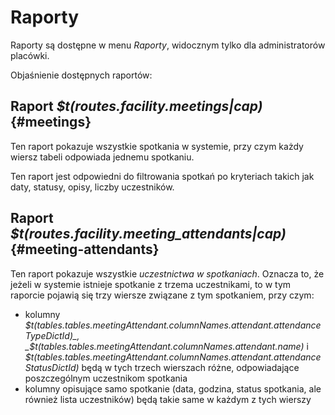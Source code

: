 # Raporty

Raporty są dostępne w menu _Raporty_, widocznym tylko dla administratorów placówki.

Objaśnienie dostępnych raportów:

## Raport _$t(routes.facility.meetings|cap)_ {#meetings}

Ten raport pokazuje wszystkie spotkania w systemie, przy czym każdy wiersz tabeli odpowiada jednemu spotkaniu.

Ten raport jest odpowiedni do filtrowania spotkań po kryteriach takich jak daty, statusy, opisy, liczby uczestników.

## Raport _$t(routes.facility.meeting_attendants|cap)_ {#meeting-attendants}

Ten raport pokazuje wszystkie _uczestnictwa w spotkaniach_. Oznacza to, że jeżeli w systemie istnieje spotkanie z trzema uczestnikami,
to w tym raporcie pojawią się trzy wiersze związane z tym spotkaniem, przy czym:

- kolumny _$t(tables.tables.meetingAttendant.columnNames.attendant.attendanceTypeDictId)_,
_$t(tables.tables.meetingAttendant.columnNames.attendant.name)_ i
_$t(tables.tables.meetingAttendant.columnNames.attendant.attendanceStatusDictId)_ będą w tych trzech wierszach różne,
odpowiadające poszczególnym uczestnikom spotkania
- kolumny opisujące samo spotkanie (data, godzina, status spotkania, ale również lista uczestników) będą takie same w każdym z tych wierszy
